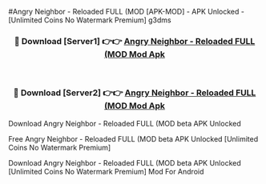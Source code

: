 #Angry Neighbor - Reloaded FULL (MOD [APK-MOD] - APK Unlocked - [Unlimited Coins No Watermark Premium] g3dms



<div align="center">

<h3>🔴 Download [Server1] 👉👉 <a href="https://momento.my/?title=Angry_Neighbor_-_Reloaded_FULL_(MOD">Angry Neighbor - Reloaded FULL (MOD Mod Apk</a></h3><br>

<h3>🔴 Download [Server2] 👉👉 <a href="https://momento.my/?title=Angry_Neighbor_-_Reloaded_FULL_(MOD">Angry Neighbor - Reloaded FULL (MOD Mod Apk</a></h3>
</div>



Download Angry Neighbor - Reloaded FULL (MOD beta APK Unlocked

Free Angry Neighbor - Reloaded FULL (MOD beta APK Unlocked [Unlimited Coins No Watermark Premium]

Download Angry Neighbor - Reloaded FULL (MOD beta APK Unlocked [Unlimited Coins No Watermark Premium] Mod For Android
